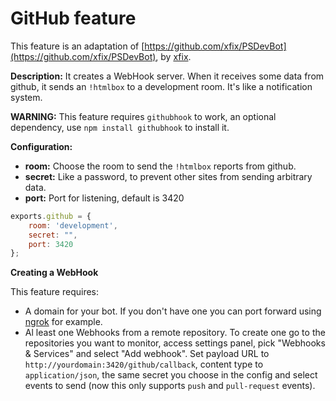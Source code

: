 GitHub feature
====================

This feature is an adaptation of [https://github.com/xfix/PSDevBot](https://github.com/xfix/PSDevBot), by [xfix](https://github.com/xfix/).

**Description:** It creates a WebHook server. When it receives some data from github, it sends an `!htmlbox` to a development room. It's like a notification system.

**WARNING:** This feature requires `githubhook` to work, an optional dependency, use `npm install githubhook` to install it.

**Configuration:**

 - **room:** Choose the room to send the `!htmlbox` reports from github.
 - **secret:** Like a password, to prevent other sites from sending arbitrary data.
 - **port:** Port for listening, default is 3420

```js
exports.github = {
	room: 'development',
	secret: "",
	port: 3420
};
```

**Creating a WebHook**

This feature requires:
 - A domain for your bot. If you don't have one you can port forward using [ngrok](https://ngrok.com/) for example.
 - Al least one Webhooks from a remote repository. To create one go to the repositories you want to monitor, access settings panel, pick "Webhooks & Services" and select "Add webhook". Set payload URL to `http://yourdomain:3420/github/callback`, content type to `application/json`, the same secret you choose in the config and select events to send (now this only supports `push` and `pull-request` events).
